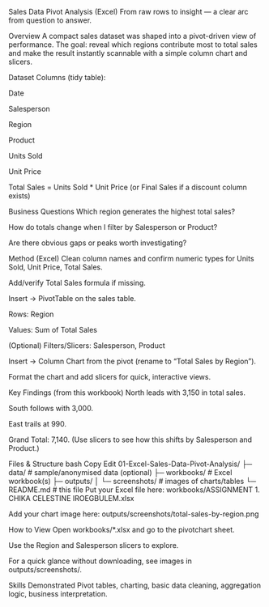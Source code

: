 Sales Data Pivot Analysis (Excel)
From raw rows to insight — a clear arc from question to answer.

Overview
A compact sales dataset was shaped into a pivot-driven view of performance.
The goal: reveal which regions contribute most to total sales and make the result instantly scannable with a simple column chart and slicers.

Dataset
Columns (tidy table):

Date

Salesperson

Region

Product

Units Sold

Unit Price

Total Sales = Units Sold * Unit Price (or Final Sales if a discount column exists)

Business Questions
Which region generates the highest total sales?

How do totals change when I filter by Salesperson or Product?

Are there obvious gaps or peaks worth investigating?

Method (Excel)
Clean column names and confirm numeric types for Units Sold, Unit Price, Total Sales.

Add/verify Total Sales formula if missing.

Insert → PivotTable on the sales table.

Rows: Region

Values: Sum of Total Sales

(Optional) Filters/Slicers: Salesperson, Product

Insert → Column Chart from the pivot (rename to “Total Sales by Region”).

Format the chart and add slicers for quick, interactive views.

Key Findings (from this workbook)
North leads with 3,150 in total sales.

South follows with 3,000.

East trails at 990.

Grand Total: 7,140.
(Use slicers to see how this shifts by Salesperson and Product.)

Files & Structure
bash
Copy
Edit
01-Excel-Sales-Data-Pivot-Analysis/
├─ data/                      # sample/anonymised data (optional)
├─ workbooks/                 # Excel workbook(s)
├─ outputs/
│  └─ screenshots/            # images of charts/tables
└─ README.md                  # this file
Put your Excel file here: workbooks/ASSIGNMENT 1. CHIKA CELESTINE IROEGBULEM.xlsx

Add your chart image here: outputs/screenshots/total-sales-by-region.png

How to View
Open workbooks/*.xlsx and go to the pivotchart sheet.

Use the Region and Salesperson slicers to explore.

For a quick glance without downloading, see images in outputs/screenshots/.

Skills Demonstrated
Pivot tables, charting, basic data cleaning, aggregation logic, business interpretation.
